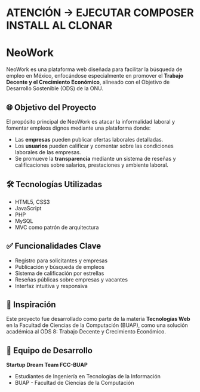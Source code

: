 # ATENCIÓN -> EJECUTAR COMPOSER INSTALL AL CLONAR
# NeoWork

NeoWork es una plataforma web diseñada para facilitar la búsqueda de empleo en México, enfocándose especialmente en promover el **Trabajo Decente y el Crecimiento Económico**, alineado con el Objetivo de Desarrollo Sostenible (ODS) de la ONU.

## 🌐 Objetivo del Proyecto

El propósito principal de NeoWork es atacar la informalidad laboral y fomentar empleos dignos mediante una plataforma donde:
- Las **empresas** pueden publicar ofertas laborales detalladas.
- Los **usuarios** pueden calificar y comentar sobre las condiciones laborales de las empresas.
- Se promueve la **transparencia** mediante un sistema de reseñas y calificaciones sobre salarios, prestaciones y ambiente laboral.

## 🛠️ Tecnologías Utilizadas

- HTML5, CSS3
- JavaScript
- PHP
- MySQL
- MVC como patrón de arquitectura

## ✅ Funcionalidades Clave

- Registro para solicitantes y empresas
- Publicación y búsqueda de empleos
- Sistema de calificación por estrellas
- Reseñas públicas sobre empresas y vacantes
- Interfaz intuitiva y responsiva

## 🧠 Inspiración

Este proyecto fue desarrollado como parte de la materia **Tecnologías Web** en la Facultad de Ciencias de la Computación (BUAP), como una solución académica al ODS 8: Trabajo Decente y Crecimiento Económico.

## 👥 Equipo de Desarrollo

**Startup Dream Team FCC-BUAP**
- Estudiantes de Ingeniería en Tecnologías de la Información
- BUAP - Facultad de Ciencias de la Computación

